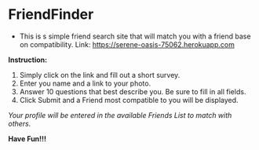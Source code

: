 # FriendFinder
- This is s simple friend search site that will match you with a friend base on compatibility.
Link: https://serene-oasis-75062.herokuapp.com 

**Instruction:**
1. Simply click on the link and fill out a short survey.
2. Enter you name and a link to your photo.
3. Answer 10 questions that best describe you. Be sure to fill in all fields.
5. Click Submit and a Friend most compatible to you will be displayed.

*Your profile will be entered in the available Friends List to match with others.*

**Have Fun!!!**
